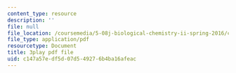 ```yaml
---
content_type: resource
description: ''
file: null
file_location: /coursemedia/5-08j-biological-chemistry-ii-spring-2016/c147a57edf5d07d549276b4ba16afeac_WEH-ttvMmxc.pdf
file_type: application/pdf
resourcetype: Document
title: 3play pdf file
uid: c147a57e-df5d-07d5-4927-6b4ba16afeac
---
```

